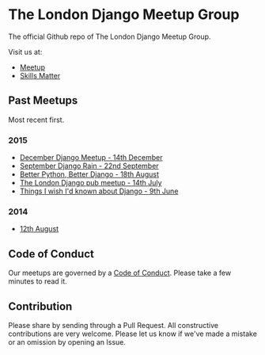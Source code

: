 # The London Django Meetup Group

The official Github repo of The London Django Meetup Group.

Visit us at:

* [Meetup][meetup]
* [Skills Matter][skills-matter]

[meetup]: http://www.meetup.com/The-London-Django-Meetup-Group/
[skills-matter]: https://skillsmatter.com/groups/10546-london-django-meetup-group

## Past Meetups

Most recent first.

### 2015

* [December Django Meetup - 14th December](meetups/2015-12-14.md)
* [September Django Rain - 22nd September](meetups/2015-09-22.md)
* [Better Python, Better Django - 18th August](meetups/2015-08-18.md)
* [The London Django pub meetup - 14th July](meetups/2015-07-14.md)
* [Things I wish I'd known about Django - 9th June](meetups/2015-06-09.md)

### 2014

* [12th August](meetups/2014-08-12.md)

## Code of Conduct

Our meetups are governed by a [Code of Conduct][code-of-conduct]. Please take a
few minutes to read it.

[code-of-conduct]: code_of_conduct.md

## Contribution

Please share by sending through a Pull Request. All constructive contributions
are very welcome. Please let us know if we've made a mistake or an omission by
opening an Issue.

